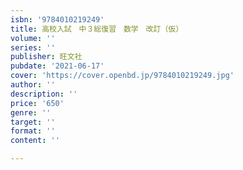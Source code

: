 ```yaml
---
isbn: '9784010219249'
title: 高校入試　中３総復習　数学　改訂（仮）
volume: ''
series: ''
publisher: 旺文社
pubdate: '2021-06-17'
cover: 'https://cover.openbd.jp/9784010219249.jpg'
author: ''
description: ''
price: '650'
genre: ''
target: ''
format: ''
content: ''

---
```

